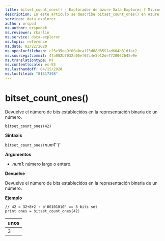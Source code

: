 ```yaml
---
title: bitset_count_ones() - Explorador de azure Data Explorer ? Microsoft Docs
description: En este artículo se describe bitset_count_ones() en Azure Data Explorer.
services: data-explorer
author: orspod
ms.author: orspodek
ms.reviewer: rkarlin
ms.service: data-explorer
ms.topic: reference
ms.date: 02/22/2020
ms.openlocfilehash: c23e95ee9f00a0ca173d68d3591ad604b31dfac2
ms.sourcegitcommit: 47a002b7032a05ef67c4e5e12de7720062645e9e
ms.translationtype: MT
ms.contentlocale: es-ES
ms.lasthandoff: 04/15/2020
ms.locfileid: "81517398"
---
```

# <a name="bitset_count_ones"></a>bitset_count_ones()

Devuelve el número de bits establecidos en la representación binaria de un número.

```kusto
bitset_count_ones(42)
```

**Sintaxis**

`bitset_count_ones(`*num1*'')'

**Argumentos**

* *num1*: número largo o entero.

**Devuelve**

Devuelve el número de bits establecidos en la representación binaria de un número.

**Ejemplo**

```kusto
// 42 = 32+8+2 : b'00101010' == 3 bits set
print ones = bitset_count_ones(42) 
```

|unos|
|---|
|3|